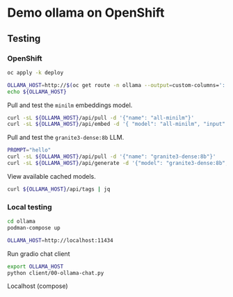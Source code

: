 # Demo ollama on OpenShift

## Testing

### OpenShift

```sh
oc apply -k deploy

OLLAMA_HOST=http://$(oc get route -n ollama --output=custom-columns=':.spec.host' --no-headers)
echo ${OLLAMA_HOST}
```

Pull and test the `minilm` embeddings model.

```sh
curl -sL ${OLLAMA_HOST}/api/pull -d '{"name": "all-minilm"}'
curl -sL ${OLLAMA_HOST}/api/embed -d '{ "model": "all-minilm", "input": "hello" }'
```

Pull and test the `granite3-dense:8b` LLM.

```sh
PROMPT="hello"
curl -sL ${OLLAMA_HOST}/api/pull -d '{"name": "granite3-dense:8b"}'
curl -sL ${OLLAMA_HOST}/api/generate -d '{"model": "granite3-dense:8b", "prompt": "'${PROMPT}'", "stream": false }' | jq .response
```

View available cached models.

```sh
curl ${OLLAMA_HOST}/api/tags | jq
```

### Local testing

```sh
cd ollama
podman-compose up

OLLAMA_HOST=http://localhost:11434
```

Run gradio chat client

```sh
export OLLAMA_HOST
python client/00-ollama-chat.py
```
Localhost (compose)
